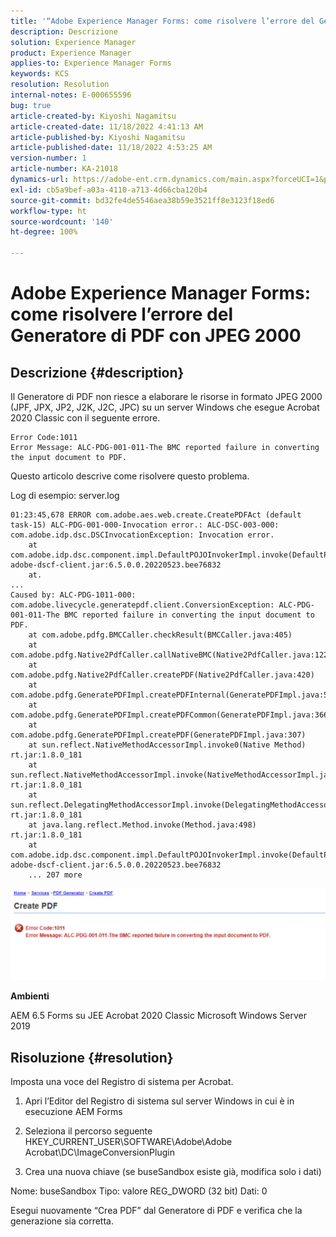 ```yaml
---
title: '“Adobe Experience Manager Forms: come risolvere l’errore del Generatore di PDF con JPEG 2000”'
description: Descrizione
solution: Experience Manager
product: Experience Manager
applies-to: Experience Manager Forms
keywords: KCS
resolution: Resolution
internal-notes: E-000655596
bug: true
article-created-by: Kiyoshi Nagamitsu
article-created-date: 11/18/2022 4:41:13 AM
article-published-by: Kiyoshi Nagamitsu
article-published-date: 11/18/2022 4:53:25 AM
version-number: 1
article-number: KA-21018
dynamics-url: https://adobe-ent.crm.dynamics.com/main.aspx?forceUCI=1&pagetype=entityrecord&etn=knowledgearticle&id=82451538-fb66-ed11-9561-6045bd006b3d
exl-id: cb5a9bef-a03a-4110-a713-4d66cba120b4
source-git-commit: bd32fe4de5546aea38b59e3521ff8e3123f18ed6
workflow-type: ht
source-wordcount: '140'
ht-degree: 100%

---
```


# Adobe Experience Manager Forms: come risolvere l’errore del Generatore di PDF con JPEG 2000

## Descrizione {#description}


Il Generatore di PDF non riesce a elaborare le risorse in formato JPEG 2000 (JPF, JPX, JP2, J2K, J2C, JPC) su un server Windows che esegue Acrobat 2020 Classic con il seguente errore.


```
Error Code:1011 
Error Message: ALC-PDG-001-011-The BMC reported failure in converting the input document to PDF.
```


Questo articolo descrive come risolvere questo problema.

Log di esempio:
server.log


```
01:23:45,678 ERROR com.adobe.aes.web.create.CreatePDFAct (default task-15) ALC-PDG-001-000-Invocation error.: ALC-DSC-003-000: com.adobe.idp.dsc.DSCInvocationException: Invocation error.
    at com.adobe.idp.dsc.component.impl.DefaultPOJOInvokerImpl.invoke(DefaultPOJOInvokerImpl.java:152) adobe-dscf-client.jar:6.5.0.0.20220523.bee76832
    at.
...
Caused by: ALC-PDG-1011-000: com.adobe.livecycle.generatepdf.client.ConversionException: ALC-PDG-001-011-The BMC reported failure in converting the input document to PDF.
    at com.adobe.pdfg.BMCCaller.checkResult(BMCCaller.java:405)
    at com.adobe.pdfg.Native2PdfCaller.callNativeBMC(Native2PdfCaller.java:1229)
    at com.adobe.pdfg.Native2PdfCaller.createPDF(Native2PdfCaller.java:420)
    at com.adobe.pdfg.GeneratePDFImpl.createPDFInternal(GeneratePDFImpl.java:527)
    at com.adobe.pdfg.GeneratePDFImpl.createPDFCommon(GeneratePDFImpl.java:366)
    at com.adobe.pdfg.GeneratePDFImpl.createPDF(GeneratePDFImpl.java:307)
    at sun.reflect.NativeMethodAccessorImpl.invoke0(Native Method) rt.jar:1.8.0_181
    at sun.reflect.NativeMethodAccessorImpl.invoke(NativeMethodAccessorImpl.java:62) rt.jar:1.8.0_181
    at sun.reflect.DelegatingMethodAccessorImpl.invoke(DelegatingMethodAccessorImpl.java:43) rt.jar:1.8.0_181
    at java.lang.reflect.Method.invoke(Method.java:498) rt.jar:1.8.0_181
    at com.adobe.idp.dsc.component.impl.DefaultPOJOInvokerImpl.invoke(DefaultPOJOInvokerImpl.java:118) adobe-dscf-client.jar:6.5.0.0.20220523.bee76832
    ... 207 more
```






![](assets/___77a247cf-fc66-ed11-9561-6045bd006b3d___.jpeg)

<b>Ambienti</b>

AEM 6.5 Forms su JEE
Acrobat 2020 Classic
Microsoft Windows Server 2019


## Risoluzione {#resolution}


Imposta una voce del Registro di sistema per Acrobat.

1. Apri l’Editor del Registro di sistema sul server Windows in cui è in esecuzione AEM Forms

2. Seleziona il percorso seguente
HKEY_CURRENT_USER\SOFTWARE\Adobe\Adobe Acrobat\DC\ImageConversionPlugin

3. Crea una nuova chiave (se buseSandbox esiste già, modifica solo i dati)

Nome: buseSandbox
Tipo: valore REG_DWORD (32 bit)
Dati: 0

Esegui nuovamente “Crea PDF” dal Generatore di PDF e verifica che la generazione sia corretta.
